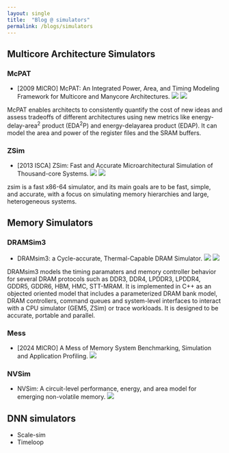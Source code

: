 ```yaml
---
layout: single
title:  "Blog @ simulators"
permalink: /blogs/simulators
---
```


## Multicore Architecture Simulators

### McPAT

- [2009 MICRO] McPAT: An Integrated Power, Area, and Timing Modeling Framework for Multicore and Manycore Architectures. [![](https://img.shields.io/badge/paper-7EA6E0)](https://perso.ens-lyon.fr/christophe.alias/evalM2/micro09b.pdf) [![](https://img.shields.io/badge/code-B5739D)](https://github.com/HewlettPackard/mcpat)

McPAT enables architects to consistently quantify the cost of new ideas and
assess tradeoffs of different architectures using new metrics like energy-delay-area<sup>2</sup> product (EDA<sup>2</sup>P) and energy-delayarea product (EDAP).
It can model the area and power of the register files and the SRAM buffers.


### ZSim

- [2013 ISCA] ZSim: Fast and Accurate Microarchitectural Simulation of Thousand-core Systems. [![](https://img.shields.io/badge/paper-7EA6E0)](https://people.csail.mit.edu/sanchez/papers/2013.zsim.isca.pdf) [![](https://img.shields.io/badge/code-B5739D)](https://github.com/s5z/zsim)

zsim is a fast x86-64 simulator, and its main goals are to be fast, simple, and accurate, with a focus on simulating memory hierarchies and large, heterogeneous systems. 

## Memory Simulators

### DRAMSim3

- DRAMsim3: a Cycle-accurate, Thermal-Capable DRAM Simulator. [![](https://img.shields.io/badge/paper-7EA6E0)](https://par.nsf.gov/servlets/purl/10216399) [![](https://img.shields.io/badge/code-B5739D)](https://github.com/umd-memsys/DRAMsim3)

DRAMsim3 models the timing paramaters and memory controller behavior for several DRAM protocols such as DDR3, DDR4, LPDDR3, LPDDR4, GDDR5, GDDR6, HBM, HMC, STT-MRAM. It is implemented in C++ as an objected oriented model that includes a parameterized DRAM bank model, DRAM controllers, command queues and system-level interfaces to interact with a CPU simulator (GEM5, ZSim) or trace workloads. It is designed to be accurate, portable and parallel.

### Mess

- [2024 MICRO] A Mess of Memory System Benchmarking, Simulation and Application Profiling. [![](https://img.shields.io/badge/code-B5739D)](https://github.com/bsc-mem/Mess-simulator)


### NVSim

- NVSim: A circuit-level performance, energy, and area model for emerging non-volatile memory. [![](https://img.shields.io/badge/code-B5739D)](https://github.com/SEAL-UCSB/NVSim.git)


## DNN simulators

- Scale-sim
- Timeloop




